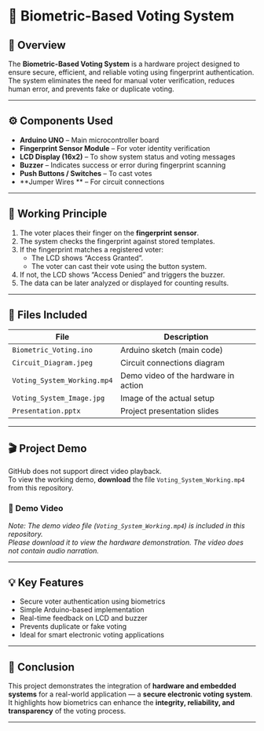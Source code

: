 # 🔐 Biometric-Based Voting System

## 📘 Overview
The **Biometric-Based Voting System** is a hardware project designed to ensure secure, efficient, and reliable voting using fingerprint authentication.  
The system eliminates the need for manual voter verification, reduces human error, and prevents fake or duplicate voting.

---

## ⚙️ Components Used
- **Arduino UNO** – Main microcontroller board  
- **Fingerprint Sensor Module** – For voter identity verification  
- **LCD Display (16x2)** – To show system status and voting messages  
- **Buzzer** – Indicates success or error during fingerprint scanning  
- **Push Buttons / Switches** – To cast votes  
- **Jumper Wires ** – For circuit connections  

---

## 🧠 Working Principle
1. The voter places their finger on the **fingerprint sensor**.  
2. The system checks the fingerprint against stored templates.  
3. If the fingerprint matches a registered voter:
   - The LCD shows “Access Granted”.
   - The voter can cast their vote using the button system.
4. If not, the LCD shows “Access Denied” and triggers the buzzer.  
5. The data can be later analyzed or displayed for counting results.

---

## 🧩 Files Included
| File | Description |
|------|--------------|
| `Biometric_Voting.ino` | Arduino sketch (main code) |
| `Circuit_Diagram.jpeg` | Circuit connections diagram |
| `Voting_System_Working.mp4` | Demo video of the hardware in action |
| `Voting_System_Image.jpg` | Image of the actual setup |
| `Presentation.pptx` | Project presentation slides |

---

## 🎬 Project Demo
GitHub does not support direct video playback.  
To view the working demo, **download** the file `Voting_System_Working.mp4` from this repository.  
### 🎥 Demo Video
*Note: The demo video file (`Voting_System_Working.mp4`) is included in this repository.  
Please download it to view the hardware demonstration. The video does not contain audio narration.*


---

## 💡 Key Features
- Secure voter authentication using biometrics  
- Simple Arduino-based implementation  
- Real-time feedback on LCD and buzzer  
- Prevents duplicate or fake voting  
- Ideal for smart electronic voting applications  

---

## 🏁 Conclusion
This project demonstrates the integration of **hardware and embedded systems** for a real-world application — a **secure electronic voting system**.  
It highlights how biometrics can enhance the **integrity, reliability, and transparency** of the voting process.

---

